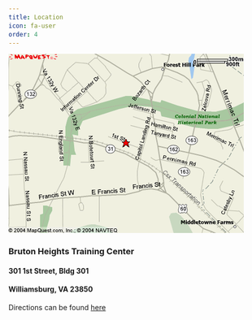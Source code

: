 ```yaml
---
title: Location
icon: fa-user
order: 4
---
```

<a href="#" class="image featured"><img src="assets/images/bruton.gif" alt="" /></a>

### Bruton Heights Training Center
#### 301 1st Street, Bldg 301
#### Williamsburg, VA 23850

Directions can be found [here](https://www.google.com/maps/place/301+1st+St,+Williamsburg,+VA+23185/@37.276342,-76.6967857,17z/data=!3m1!4b1!4m5!3m4!1s0x89b08904ba5a3fd1:0x46bc58981a2e9881!8m2!3d37.276342!4d-76.694597 "Directions to CCoC")
